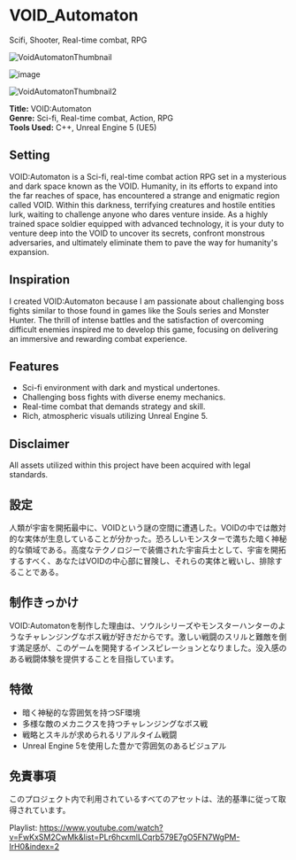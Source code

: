 # VOID_Automaton
Scifi, Shooter, Real-time combat, RPG

![VoidAutomatonThumbnail](https://github.com/user-attachments/assets/db8e465b-29d6-4d81-b555-980bc3a0f0b5)

![image](https://github.com/user-attachments/assets/b5aff0b6-3968-4efc-b762-24321f9b448e)

![VoidAutomatonThumbnail2](https://github.com/user-attachments/assets/11cec1c9-d70d-4f0a-90df-14af3e66c74c)

**Title:** VOID:Automaton  
**Genre:** Sci-fi, Real-time combat, Action, RPG  
**Tools Used:** C++, Unreal Engine 5 (UE5)

## Setting
VOID:Automaton is a Sci-fi, real-time combat action RPG set in a mysterious and dark space known as the VOID. Humanity, in its efforts to expand into the far reaches of space, has encountered a strange and enigmatic region called VOID. Within this darkness, terrifying creatures and hostile entities lurk, waiting to challenge anyone who dares venture inside.
As a highly trained space soldier equipped with advanced technology, it is your duty to venture deep into the VOID to uncover its secrets, confront monstrous adversaries, and ultimately eliminate them to pave the way for humanity's expansion.

## Inspiration
I created VOID:Automaton because I am passionate about challenging boss fights similar to those found in games like the Souls series and Monster Hunter. The thrill of intense battles and the satisfaction of overcoming difficult enemies inspired me to develop this game, focusing on delivering an immersive and rewarding combat experience.

## Features
- Sci-fi environment with dark and mystical undertones.
- Challenging boss fights with diverse enemy mechanics.
- Real-time combat that demands strategy and skill.
- Rich, atmospheric visuals utilizing Unreal Engine 5.

## Disclaimer
All assets utilized within this project have been acquired with legal standards.

## 設定
人類が宇宙を開拓最中に、VOIDという謎の空間に遭遇した。VOIDの中では敵対的な実体が生息していることが分かった。恐ろしいモンスターで満ちた暗く神秘的な領域である。高度なテクノロジーで装備された宇宙兵士として、宇宙を開拓するすべく、あなたはVOIDの中心部に冒険し、それらの実体と戦いし、排除することである。

## 制作きっかけ
VOID:Automatonを制作した理由は、ソウルシリーズやモンスターハンターのようなチャレンジングなボス戦が好きだからです。激しい戦闘のスリルと難敵を倒す満足感が、このゲームを開発するインスピレーションとなりました。没入感のある戦闘体験を提供することを目指しています。

## 特徴
- 暗く神秘的な雰囲気を持つSF環境
- 多様な敵のメカニクスを持つチャレンジングなボス戦
- 戦略とスキルが求められるリアルタイム戦闘
- Unreal Engine 5を使用した豊かで雰囲気のあるビジュアル
  
## 免責事項
このプロジェクト内で利用されているすべてのアセットは、法的基準に従って取得されています。

Playlist: https://www.youtube.com/watch?v=FwKxSM2CwMk&list=PLr6hcxmlLCqrb579E7gO5FN7WgPM-lrH0&index=2

